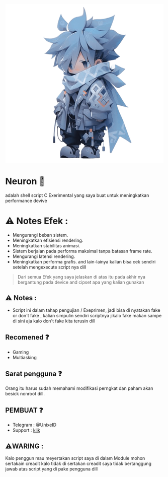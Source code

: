 ![prop text](/img/IFS.png)

# Neuron 🍃
adalah shell script C Exerimental yang saya buat
untuk meningkatkan performance devive

# ⚠️ Notes Efek :
- Mengurangi beban sistem.
- Meningkatkan efisiensi rendering.
- Meningkatkan stabilitas animasi.
- Sistem berjalan pada performa maksimal tanpa batasan frame rate.
- Mengurangi latensi rendering.
- Meningkatkan performa grafis.
and lain-lainya kalian bisa cek sendiri setelah mengexecute script nya dill

> Dari semua Efek yang saya jelaskan di atas itu pada akhir nya bergantung pada device and cipset apa yang kalian gunakan

## ⚠️ Notes :
- Script ini dalam tahap pengujian / Exeprimen, jadi bisa di nyatakan fake or don't fake , kalian simpulin sendiri scriptnya jikalo fake makan sampe di sini aja kalo don't fake kita terusin dill


## Recomened ❓️
- Gaming
- Multiasking

## Sarat pengguna ❓️
Orang itu harus sudah memahami modifikasi 
perngkat dan paham akan besick nonroot dill.

## PEMBUAT ❓️
- Telegram : @UnixeID
- Support    : [klik](https://t.me/Yeye_PID)

 ## ⚠️WARING :
 Kalo penggun mau meyertakan script saya di dalam
 Module mohon sertakain creadit kalo tidak di sertakan
 creadit saya tidak bertanggung jawab atas
 script yang di pake pengguna dill

